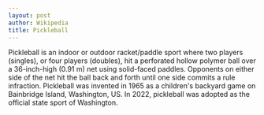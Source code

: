 ```yaml
---
layout: post
author: Wikipedia
title: Pickleball
---
```

Pickleball is an indoor or outdoor racket/paddle sport where two players (singles), or four players (doubles), hit a perforated hollow polymer ball over a 36-inch-high (0.91 m) net using solid-faced paddles. Opponents on either side of the net hit the ball back and forth until one side commits a rule infraction. Pickleball was invented in 1965 as a children's backyard game on Bainbridge Island, Washington, US. In 2022, pickleball was adopted as the official state sport of Washington.
